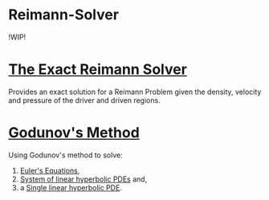 # Reimann-Solver
!WIP!

# [The Exact Reimann Solver ](https://github.com/ErinSam/Reimann-Solver/tree/main/Exact%20Reimann%20Solver)
Provides an exact solution for a Reimann Problem given the density, velocity and pressure of the driver and driven regions. 

# [Godunov's Method](https://github.com/ErinSam/Reimann-Solver/tree/main/Godunov's%20Method)
Using Godunov's method to solve:
1. [Euler's Equations](), 
2. [System of linear hyperbolic PDEs](https://github.com/ErinSam/ReimannSolver/tree/main/Godunov's%20Method/Godunov%20Method%20on%20System%20of%20Linear%2C%20Hyperbolic%20Equations) and,
3. a [Single linear hyperbolic PDE](https://github.com/ErinSam/Reimann-Solver/tree/main/Godunov's%20Method/Godunov%20Method%20on%20a%20Single%2C%20Linear%2C%20Hyperbolic%20Equation). 
